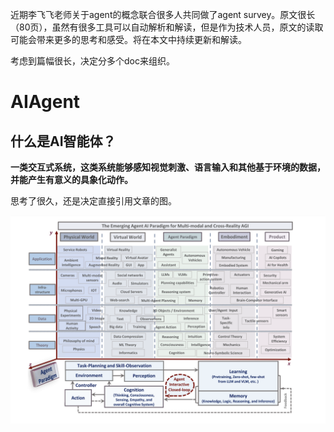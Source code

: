 近期李飞飞老师关于agent的概念联合很多人共同做了agent survey。原文很长（80页），虽然有很多工具可以自动解析和解读，但是作为技术人员，原文的读取可能会带来更多的思考和感受。将在本文中持续更新和解读。

考虑到篇幅很长，决定分多个doc来组织。

# AIAgent

## 什么是AI智能体？
**一类交互式系统，这类系统能够感知视觉刺激、语言输入和其他基于环境的数据，并能产生有意义的具象化动作。**

思考了很久，还是决定直接引用文章的图。

![总体视野图](https://github.com/xiangyuliu/material_arrangement/blob/main/sources/image/agent/AIAgent%E6%80%BB%E4%BD%93%E5%A4%A7%E5%9B%BE.png)




